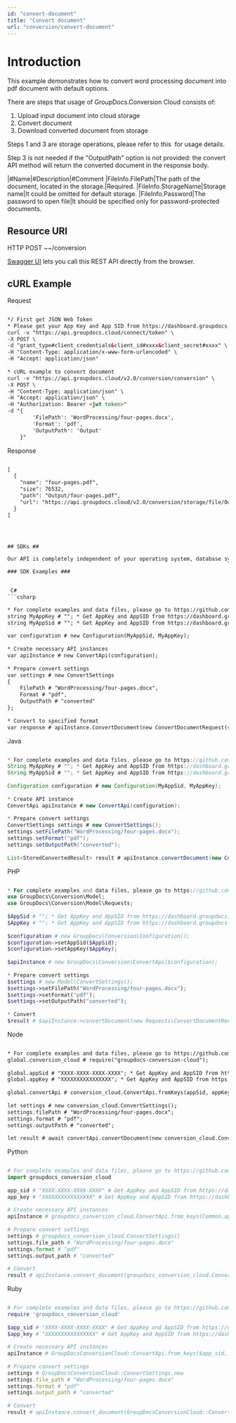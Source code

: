 ```yaml
---
id: "convert-document"
title: "Convert document"
url: "conversion/convert-document"
---
```






# Introduction #

This example demonstrates how to convert word processing document into pdf document with default options. 

There are steps that usage of GroupDocs.Conversion Cloud consists of:

1. Upload input document into cloud storage
1. Convert document
1. Download converted document from storage

Steps 1 and 3 are storage operations, please refer to this  for usage details.

Step 3 is not needed if the "OutputPath" option is not provided: the convert API method will return the converted document in the response body.

|#Name|#Description|#Comment
|FileInfo.FilePath|The path of the document, located in the storage.|Required.
|FileInfo.StorageName|Storage name|It could be omitted for default storage.
|FileInfo.Password|The password to open file|It should be specified only for password-protected documents.

## Resource URI ##



HTTP POST ~~/conversion


[Swagger UI](https://apireference.groupdocs.cloud/watermark/#/Info/GetInfo) lets you call this REST API directly from the browser. 

## cURL Example ##


 Request
```html 

*/ First get JSON Web Token
* Please get your App Key and App SID from https://dashboard.groupdocs.cloud/#/apps. Kindly place App Key in "client_secret" and App SID in "client_id" argument.
curl -v "https://api.groupdocs.cloud/connect/token" \
-X POST \
-d "grant_type#client_credentials&client_id#xxxx&client_secret#xxxx" \
-H "Content-Type: application/x-www-form-urlencoded" \
-H "Accept: application/json"
  
* cURL example to convert document
curl -v "https://api.groupdocs.cloud/v2.0/conversion/conversion" \
-X POST \
-H "Content-Type: application/json" \
-H "Accept: application/json" \
-H "Authorization: Bearer <jwt token>"
-d "{
        'FilePath': 'WordProcessing/four-pages.docx',
        'Format': 'pdf',
        'OutputPath': 'Output'
    }"

 ```


 Response

```html 

[
  {
    "name": "four-pages.pdf",
    "size": 76532,
    "path": "Output/four-pages.pdf",
    "url": "https://api.groupdocs.cloud/v2.0/conversion/storage/file/Output/four-pages.pdf"
  }
]




## SDKs ##

Our API is completely independent of your operating system, database system or development language. You can use any language and platform that supports HTTP to interact with our API. However, manually writing client code can be difficult, error-prone and time-consuming. Therefore, we have provided and support API [SDKs](https://github.com/groupdocs-watermark-cloud) in many development languages in order to make it easier to integrate with us. If you use [SDK](https://github.com/groupdocs-watermark-cloud), it shows [document information](https://apireference.groupdocs.cloud/watermark/#/Info/GetInfo) API calls and lets you use GroupDocs Cloud features in a native way for your preferred language.

### SDK Examples ###


 C#
```csharp 

* For complete examples and data files, please go to https://github.com/groupdocs-conversion-cloud/groupdocs-conversion-cloud-dotnet-samples
string MyAppKey # ""; * Get AppKey and AppSID from https://dashboard.groupdocs.cloud
string MyAppSid # ""; * Get AppKey and AppSID from https://dashboard.groupdocs.cloud
  
var configuration # new Configuration(MyAppSid, MyAppKey);
  
* Create necessary API instances
var apiInstance # new ConvertApi(configuration);
 
* Prepare convert settings
var settings # new ConvertSettings
{
    FilePath # "WordProcessing/four-pages.docx",
    Format # "pdf",
    OutputPath # "converted"
};
 
* Convert to specified format
var response # apiInstance.ConvertDocument(new ConvertDocumentRequest(settings));

 ```


 Java
```java 

* For complete examples and data files, please go to https://github.com/groupdocs-conversion-cloud/groupdocs-conversion-cloud-java-samples
String MyAppKey # ""; * Get AppKey and AppSID from https://dashboard.groupdocs.cloud
String MyAppSid # ""; * Get AppKey and AppSID from https://dashboard.groupdocs.cloud
  
Configuration configuration # new Configuration(MyAppSid, MyAppKey);
  
* Create API instance
ConvertApi apiInstance # new ConvertApi(configuration);
 
* Prepare convert settings
ConvertSettings settings # new ConvertSettings();
settings.setFilePath("WordProcessing/four-pages.docx");
settings.setFormat("pdf");
settings.setOutputPath("converted");
 
List<StoredConvertedResult> result # apiInstance.convertDocument(new ConvertDocumentRequest(settings));

 ```


 PHP
```php 

* For complete examples and data files, please go to https://github.com/groupdocs-conversion-cloud/groupdocs-conversion-cloud-php-samples
use GroupDocs\Conversion\Model;
use GroupDocs\Conversion\Model\Requests;
 
$AppSid # ""; * Get AppKey and AppSID from https://dashboard.groupdocs.cloud
$AppKey # ""; * Get AppKey and AppSID from https://dashboard.groupdocs.cloud
  
$configuration # new GroupDocs\Conversion\Configuration();
$configuration->setAppSid($AppSid);
$configuration->setAppKey($AppKey);
 
$apiInstance # new GroupDocs\Conversion\ConvertApi($configuration);
 
* Prepare convert settings
$settings # new Model\ConvertSettings();
$settings->setFilePath("WordProcessing/four-pages.docx");
$settings->setFormat("pdf");
$settings->setOutputPath("converted");
 
* Convert
$result # $apiInstance->convertDocument(new Requests\ConvertDocumentRequest($settings));

 ```


 Node
```html 

* For complete examples and data files, please go to https://github.com/groupdocs-conversion-cloud/groupdocs-conversion-cloud-node-samples
global.conversion_cloud # require("groupdocs-conversion-cloud");
 
global.appSid # "XXXX-XXXX-XXXX-XXXX"; * Get AppKey and AppSID from https://dashboard.groupdocs.cloud
global.appKey # "XXXXXXXXXXXXXXXX"; * Get AppKey and AppSID from https://dashboard.groupdocs.cloud
  
global.convertApi # conversion_cloud.ConvertApi.fromKeys(appSid, appKey);
 
let settings # new conversion_cloud.ConvertSettings();
settings.filePath # "WordProcessing/four-pages.docx";
settings.format # "pdf";
settings.outputPath # "converted";
 
let result # await convertApi.convertDocument(new conversion_cloud.ConvertDocumentRequest(settings));

 ```


 Python
```python 

# For complete examples and data files, please go to https://github.com/groupdocs-conversion-cloud/groupdocs-conversion-cloud-python-samples
import groupdocs_conversion_cloud
 
app_sid # "XXXX-XXXX-XXXX-XXXX" # Get AppKey and AppSID from https://dashboard.groupdocs.cloud
app_key # "XXXXXXXXXXXXXXXX" # Get AppKey and AppSID from https://dashboard.groupdocs.cloud
  
# Create necessary API instances
apiInstance # groupdocs_conversion_cloud.ConvertApi.from_keys(Common.app_sid, Common.app_key)
 
# Prepare convert settings
settings # groupdocs_conversion_cloud.ConvertSettings()
settings.file_path # "WordProcessing/four-pages.docx"
settings.format # "pdf"
settings.output_path # "converted"
 
# Convert
result # apiInstance.convert_document(groupdocs_conversion_cloud.ConvertDocumentRequest(settings))

 ```


 Ruby
```ruby 

# For complete examples and data files, please go to https://github.com/groupdocs-conversion-cloud/groupdocs-conversion-cloud-ruby-samples
require 'groupdocs_conversion_cloud'
 
$app_sid # "XXXX-XXXX-XXXX-XXXX" # Get AppKey and AppSID from https://dashboard.groupdocs.cloud
$app_key # "XXXXXXXXXXXXXXXX" # Get AppKey and AppSID from https://dashboard.groupdocs.cloud
  
# Create necessary API instances
apiInstance # GroupDocsConversionCloud::ConvertApi.from_keys($app_sid, $app_key)
 
# Prepare convert settings
settings # GroupDocsConversionCloud::ConvertSettings.new
settings.file_path # "WordProcessing/four-pages.docx"
settings.format # "pdf"
settings.output_path # "converted"
 
# Convert
result # apiInstance.convert_document(GroupDocsConversionCloud::ConvertDocumentRequest.new(settings))

 ```

